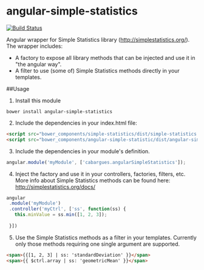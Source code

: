 angular-simple-statistics
=======

[![Build Status](https://travis-ci.org/cabargues/angular-simple-statistics.svg?branch=master)](https://travis-ci.org/cabargues/angular-simple-statistics)

Angular wrapper for Simple Statistics library (http://simplestatistics.org/).
The wrapper includes:
- A factory to expose all library methods that can be injected and use it in "the angular way".
- A filter to use (some of) Simple Statistics methods directly in your templates.

##Usage

1. Install this module 
```
bower install angular-simple-statistics
```

2. Include the dependencies in your index.html file:
```html
<script src="bower_components/simple-statistics/dist/simple-statistics.min.js"></script>
<script src="bower_components/angular-simple-statistic/dist/angular-simple-statistics.min.js"></script>
```

3. Include the dependencies in your module's definition.
```javascript
angular.module('myModule', ['cabargues.angularSimpleStatistics']);
```

4. Inject the factory and use it in your controllers, factories, filters, etc.
More info about Simple Statistics methods can be found here: http://simplestatistics.org/docs/
 ```javascript
 angular
  .module('myModule')
  .controller('myCtrl', ['ss', function(ss) {
    this.minValue = ss.min([1, 2, 3]);
    
  }])
 ```
 
 5. Use the Simple Statistics methods as a filter in your templates. Currently only those methods requiring one single argument are supported. 
 ```html
 <span>{{[1, 2, 3] | ss: 'standardDeviation' }}</span>
 <span>{{ $ctrl.array | ss: 'geometricMean' }}</span>
 ```
 
 
 
 